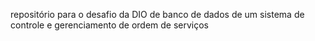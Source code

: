 repositório para o desafio da DIO de banco de dados de um sistema de controle e gerenciamento de ordem de serviços
